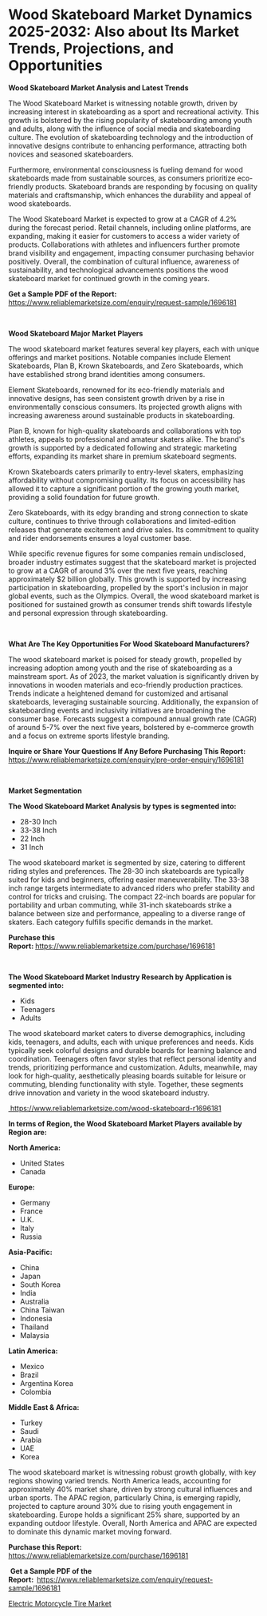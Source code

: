 <p><h1>Wood Skateboard Market Dynamics 2025-2032: Also about Its Market Trends, Projections, and Opportunities</h1></p><p><strong>Wood Skateboard Market Analysis and Latest Trends</strong></p>
<p><p>The Wood Skateboard Market is witnessing notable growth, driven by increasing interest in skateboarding as a sport and recreational activity. This growth is bolstered by the rising popularity of skateboarding among youth and adults, along with the influence of social media and skateboarding culture. The evolution of skateboarding technology and the introduction of innovative designs contribute to enhancing performance, attracting both novices and seasoned skateboarders.</p><p>Furthermore, environmental consciousness is fueling demand for wood skateboards made from sustainable sources, as consumers prioritize eco-friendly products. Skateboard brands are responding by focusing on quality materials and craftsmanship, which enhances the durability and appeal of wood skateboards. </p><p>The Wood Skateboard Market is expected to grow at a CAGR of 4.2% during the forecast period. Retail channels, including online platforms, are expanding, making it easier for customers to access a wider variety of products. Collaborations with athletes and influencers further promote brand visibility and engagement, impacting consumer purchasing behavior positively. Overall, the combination of cultural influence, awareness of sustainability, and technological advancements positions the wood skateboard market for continued growth in the coming years.</p></p>
<p><strong>Get a Sample PDF of the Report:&nbsp;</strong> <a href="https://www.reliablemarketsize.com/enquiry/request-sample/1696181?utm_campaign=3092&utm_medium=2&utm_source=Github&utm_content=ia&utm_term=04042025&utm_id=wood-skateboard">https://www.reliablemarketsize.com/enquiry/request-sample/1696181</a></p>
<p>&nbsp;</p>
<p><strong>Wood Skateboard Major Market Players</strong></p>
<p><p>The wood skateboard market features several key players, each with unique offerings and market positions. Notable companies include Element Skateboards, Plan B, Krown Skateboards, and Zero Skateboards, which have established strong brand identities among consumers.</p><p>Element Skateboards, renowned for its eco-friendly materials and innovative designs, has seen consistent growth driven by a rise in environmentally conscious consumers. Its projected growth aligns with increasing awareness around sustainable products in skateboarding.</p><p>Plan B, known for high-quality skateboards and collaborations with top athletes, appeals to professional and amateur skaters alike. The brand's growth is supported by a dedicated following and strategic marketing efforts, expanding its market share in premium skateboard segments.</p><p>Krown Skateboards caters primarily to entry-level skaters, emphasizing affordability without compromising quality. Its focus on accessibility has allowed it to capture a significant portion of the growing youth market, providing a solid foundation for future growth.</p><p>Zero Skateboards, with its edgy branding and strong connection to skate culture, continues to thrive through collaborations and limited-edition releases that generate excitement and drive sales. Its commitment to quality and rider endorsements ensures a loyal customer base.</p><p>While specific revenue figures for some companies remain undisclosed, broader industry estimates suggest that the skateboard market is projected to grow at a CAGR of around 3% over the next five years, reaching approximately $2 billion globally. This growth is supported by increasing participation in skateboarding, propelled by the sport's inclusion in major global events, such as the Olympics. Overall, the wood skateboard market is positioned for sustained growth as consumer trends shift towards lifestyle and personal expression through skateboarding.</p></p>
<p>&nbsp;</p>
<p><strong>What Are The Key Opportunities For Wood Skateboard Manufacturers?</strong></p>
<p><p>The wood skateboard market is poised for steady growth, propelled by increasing adoption among youth and the rise of skateboarding as a mainstream sport. As of 2023, the market valuation is significantly driven by innovations in wooden materials and eco-friendly production practices. Trends indicate a heightened demand for customized and artisanal skateboards, leveraging sustainable sourcing. Additionally, the expansion of skateboarding events and inclusivity initiatives are broadening the consumer base. Forecasts suggest a compound annual growth rate (CAGR) of around 5-7% over the next five years, bolstered by e-commerce growth and a focus on extreme sports lifestyle branding.</p></p>
<p><strong>Inquire or Share Your Questions If Any Before Purchasing This Report:</strong> <a href="https://www.reliablemarketsize.com/enquiry/pre-order-enquiry/1696181?utm_campaign=3092&utm_medium=2&utm_source=Github&utm_content=ia&utm_term=04042025&utm_id=wood-skateboard">https://www.reliablemarketsize.com/enquiry/pre-order-enquiry/1696181</a></p>
<p>&nbsp;</p>
<p><strong>Market Segmentation</strong></p>
<p><strong>The Wood Skateboard Market Analysis by types is segmented into:</strong></p>
<p><ul><li>28-30 Inch</li><li>33-38 Inch</li><li>22 Inch</li><li>31 Inch</li></ul></p>
<p><p>The wood skateboard market is segmented by size, catering to different riding styles and preferences. The 28-30 inch skateboards are typically suited for kids and beginners, offering easier maneuverability. The 33-38 inch range targets intermediate to advanced riders who prefer stability and control for tricks and cruising. The compact 22-inch boards are popular for portability and urban commuting, while 31-inch skateboards strike a balance between size and performance, appealing to a diverse range of skaters. Each category fulfills specific demands in the market.</p></p>
<p><strong>Purchase this Report:&nbsp;</strong><a href="https://www.reliablemarketsize.com/purchase/1696181?utm_campaign=3092&utm_medium=2&utm_source=Github&utm_content=ia&utm_term=04042025&utm_id=wood-skateboard">https://www.reliablemarketsize.com/purchase/1696181</a></p>
<p>&nbsp;</p>
<p><strong>The Wood Skateboard Market Industry Research by Application is segmented into:</strong></p>
<p><ul><li>Kids</li><li>Teenagers</li><li>Adults</li></ul></p>
<p><p>The wood skateboard market caters to diverse demographics, including kids, teenagers, and adults, each with unique preferences and needs. Kids typically seek colorful designs and durable boards for learning balance and coordination. Teenagers often favor styles that reflect personal identity and trends, prioritizing performance and customization. Adults, meanwhile, may look for high-quality, aesthetically pleasing boards suitable for leisure or commuting, blending functionality with style. Together, these segments drive innovation and variety in the wood skateboard industry.</p></p>
<p><a href="https://www.reliablemarketsize.com/wood-skateboard-r1696181?utm_campaign=3092&utm_medium=2&utm_source=Github&utm_content=ia&utm_term=04042025&utm_id=wood-skateboard">&nbsp;https://www.reliablemarketsize.com/wood-skateboard-r1696181</a></p>
<p><strong>In terms of Region, the Wood Skateboard Market Players available by Region are:</strong></p>
<p>
    <p> <strong> North America: </strong>
        <ul>
            <li>United States</li>
            <li>Canada</li>
        </ul>
        </p> 
    <p> <strong> Europe: </strong>
        <ul>
            <li>Germany</li>
            <li>France</li>
            <li>U.K.</li>
            <li>Italy</li>
            <li>Russia</li>
        </ul>
        </p> 
    <p> <strong> Asia-Pacific: </strong>
        <ul>
            <li>China</li>
            <li>Japan</li>
            <li>South Korea</li>
            <li>India</li>
            <li>Australia</li>
            <li>China Taiwan</li>
            <li>Indonesia</li>
            <li>Thailand</li>
            <li>Malaysia</li>
        </ul>
        </p> 
    <p> <strong> Latin America: </strong>
        <ul>
            <li>Mexico</li>
            <li>Brazil</li>
            <li>Argentina Korea</li>
            <li>Colombia</li>
        </ul>
        </p> 
    <p> <strong> Middle East & Africa: </strong>
        <ul>
            <li>Turkey</li>
            <li>Saudi</li>
            <li>Arabia</li>
            <li>UAE</li>
            <li>Korea</li>
        </ul>
    </p>
    </p>
<p><p>The wood skateboard market is witnessing robust growth globally, with key regions showing varied trends. North America leads, accounting for approximately 40% market share, driven by strong cultural influences and urban sports. The APAC region, particularly China, is emerging rapidly, projected to capture around 30% due to rising youth engagement in skateboarding. Europe holds a significant 25% share, supported by an expanding outdoor lifestyle. Overall, North America and APAC are expected to dominate this dynamic market moving forward.</p></p>
<p><strong>Purchase this Report: </strong><a href="https://www.reliablemarketsize.com/purchase/1696181?utm_campaign=3092&utm_medium=2&utm_source=Github&utm_content=ia&utm_term=04042025&utm_id=wood-skateboard">https://www.reliablemarketsize.com/purchase/1696181</a></p>
<p>&nbsp;<strong>Get a Sample PDF of the Report:&nbsp;&nbsp;</strong><a href="https://www.reliablemarketsize.com/enquiry/request-sample/1696181?utm_campaign=3092&utm_medium=2&utm_source=Github&utm_content=ia&utm_term=04042025&utm_id=wood-skateboard">https://www.reliablemarketsize.com/enquiry/request-sample/1696181</a></p>
<p><strong></strong></p>
<p><p><a href="https://github.com/dailyspunj47/Market-Research-Report-List-1/blob/main/electric-motorcycle-tire-market.md?utm_campaign=3092&utm_medium=2&utm_source=Github&utm_content=ia&utm_term=04042025&utm_id=wood-skateboard">Electric Motorcycle Tire Market</a></p></p>